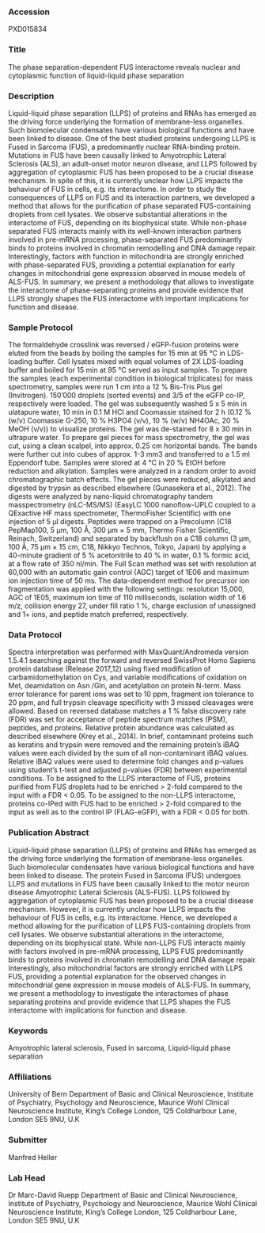 ### Accession
PXD015834

### Title
The phase separation-dependent FUS interactome reveals nuclear and cytoplasmic function of liquid-liquid phase separation

### Description
Liquid-liquid phase separation (LLPS) of proteins and RNAs has emerged as the driving force underlying the formation of membrane-less organelles. Such biomolecular condensates have various biological functions and have been linked to disease. One of the best studied proteins undergoing LLPS is Fused in Sarcoma (FUS), a predominantly nuclear RNA-binding protein. Mutations in FUS have been causally linked to Amyotrophic Lateral Sclerosis (ALS), an adult-onset motor neuron disease, and LLPS followed by aggregation of cytoplasmic FUS has been proposed to be a crucial disease mechanism. In spite of this, it is currently unclear how LLPS impacts the behaviour of FUS in cells, e.g. its interactome. In order to study the consequences of LLPS on FUS and its interaction partners, we developed a method that allows for the purification of phase separated FUS-containing droplets from cell lysates. We observe substantial alterations in the interactome of FUS, depending on its biophysical state. While non-phase separated FUS interacts mainly with its well-known interaction partners involved in pre-mRNA processing, phase-separated FUS predominantly binds to proteins involved in chromatin remodelling and DNA damage repair. Interestingly, factors with function in mitochondria are strongly enriched with phase-separated FUS, providing a potential explanation for early changes in mitochondrial gene expression observed in mouse models of ALS-FUS. In summary, we present a methodology that allows to investigate the interactome of phase-separating proteins and provide evidence that LLPS strongly shapes the FUS interactome with important implications for function and disease.

### Sample Protocol
The formaldehyde crosslink was reversed / eGFP-fusion proteins were eluted from the beads by boiling the samples for 15 min at 95 °C in LDS-loading buffer. Cell lysates mixed with equal volumes of 2X LDS-loading buffer and boiled for 15 min at 95 °C served as input samples.  To prepare the samples (each experimental condition in biological triplicates) for mass spectrometry, samples were run 1 cm into a 12 % Bis-Tris Plus gel (Invitrogen). 150’000 droplets (sorted events) and 3/5 of the eGFP co-IP, respectively were loaded. The gel was subsequently washed 5 x 5 min in ulatapure water, 10 min in 0.1 M HCl and Coomassie stained for 2 h (0.12 % (w/v) Coomassie G-250, 10 % H3PO4 (v/v), 10 % (w/v) NH4OAc, 20 % MeOH (v/v)) to visualize proteins. The gel was de-stained for 8 x 30 min in ultrapure water. To prepare gel pieces for mass spectrometry, the gel was cut, using a clean scalpel, into approx. 0.25 cm horizontal bands. The bands were further cut into cubes of approx. 1-3 mm3 and transferred to a 1.5 ml Eppendorf tube. Samples were stored at 4 °C in 20 % EtOH before reduction and alkylation. Samples were analyzed in a random order to avoid chromatographic batch effects. The gel pieces were reduced, alkylated and digested by trypsin as described elsewhere (Gunasekera et al., 2012). The digests were analyzed by nano-liquid chromatography tandem masspectrometry (nLC-MS/MS) (EasyLC 1000 nanoflow-UPLC coupled to a QExactive HF mass spectrometer, ThermoFisher Scientific) with one injection of 5 μl digests. Peptides were trapped on a Precolumn (C18 PepMap100, 5 μm, 100 Å, 300 μm × 5 mm, Thermo Fisher Scientific, Reinach, Switzerland) and separated by backflush on a C18 column (3 μm, 100 Å, 75 μm × 15 cm, C18, Nikkyo Technos, Tokyo, Japan) by applying a 40-minute gradient of 5 % acetonitrile to 40 % in water, 0.1 % formic acid, at a flow rate of 350 nl/min. The Full Scan method was set with resolution at 60,000 with an automatic gain control (AGC) target of 1E06 and maximum ion injection time of 50 ms. The data-dependent method for precursor ion fragmentation was applied with the following settings: resolution 15,000, AGC of 1E05, maximum ion time of 110 milliseconds, isolation width of 1.6 m/z, collision energy 27, under fill ratio 1 %, charge exclusion of unassigned and 1+ ions, and peptide match preferred, respectively.

### Data Protocol
Spectra interpretation was performed with MaxQuant/Andromeda version 1.5.4.1 searching against the forward and reversed SwissProt Homo Sapiens protein database (Release 2017_12) using fixed modification of carbamidomethylation on Cys, and variable modifications of oxidation on Met, deamidation on Asn /Gln, and acetylation on protein N-term. Mass error tolerance for parent ions was set to 10 ppm, fragment ion tolerance to 20 ppm, and full trypsin cleavage specificity with 3 missed cleavages were allowed. Based on reversed database matches a 1 % false discovery rate (FDR) was set for acceptance of peptide spectrum matches (PSM), peptides, and proteins. Relative protein abundance was calculated as described elsewhere (Krey et al., 2014). In brief, contaminant proteins such as keratins and trypsin were removed and the remaining protein’s iBAQ values were each divided by the sum of all non-contaminant iBAQ values. Relative iBAQ values were used to determine fold changes and p-values using student’s t-test and adjusted p-values (FDR) between experimental conditions. To be assigned to the LLPS interactome of FUS, proteins purified from FUS droplets had to be enriched > 2-fold compared to the input with a FDR < 0.05. To be assigned to the non-LLPS interactome, proteins co-IPed with FUS had to be enriched > 2-fold compared to the input as well as to the control IP (FLAG-eGFP), with a FDR < 0.05 for both.

### Publication Abstract
Liquid-liquid phase separation (LLPS) of proteins and RNAs has emerged as the driving force underlying the formation of membrane-less organelles. Such biomolecular condensates have various biological functions and have been linked to disease. The protein Fused in Sarcoma (FUS) undergoes LLPS and mutations in FUS have been causally linked to the motor neuron disease Amyotrophic Lateral Sclerosis (ALS-FUS). LLPS followed by aggregation of cytoplasmic FUS has been proposed to be a crucial disease mechanism. However, it is currently unclear how LLPS impacts the behaviour of FUS in cells, e.g. its interactome. Hence, we developed a method allowing for the purification of LLPS FUS-containing droplets from cell lysates. We observe substantial alterations in the interactome, depending on its biophysical state. While non-LLPS FUS interacts mainly with factors involved in pre-mRNA processing, LLPS FUS predominantly binds to proteins involved in chromatin remodelling and DNA damage repair. Interestingly, also mitochondrial factors are strongly enriched with LLPS FUS, providing a potential explanation for the observed changes in mitochondrial gene expression in mouse models of ALS-FUS. In summary, we present a methodology to investigate the interactomes of phase separating proteins and provide evidence that LLPS shapes the FUS interactome with implications for function and disease.

### Keywords
Amyotrophic lateral sclerosis, Fused in sarcoma, Liquid-liquid phase separation

### Affiliations
University of Bern
Department of Basic and Clinical Neuroscience, Institute of Psychiatry, Psychology and Neuroscience, Maurice Wohl Clinical Neuroscience Institute, King’s College London, 125 Coldharbour Lane, London SE5 9NU, U.K

### Submitter
Manfred Heller

### Lab Head
Dr Marc-David Ruepp
Department of Basic and Clinical Neuroscience, Institute of Psychiatry, Psychology and Neuroscience, Maurice Wohl Clinical Neuroscience Institute, King’s College London, 125 Coldharbour Lane, London SE5 9NU, U.K


